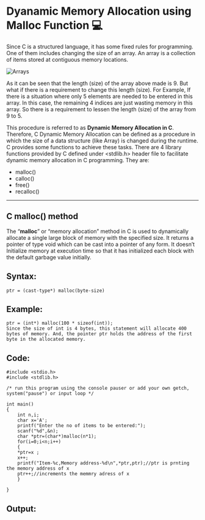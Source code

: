 # Dyanamic Memory Allocation using Malloc Function :computer:

Since C is a structured language, it has some fixed rules for programming. One of them includes changing the size of an array. An array is a collection of items stored at contiguous memory locations. 

![Arrays](https://user-images.githubusercontent.com/113619312/230965104-440ee14e-05f0-4bbd-8f91-07f1fee98b8d.png)

As it can be seen that the length (size) of the array above made is 9. But what if there is a requirement to change this length (size). For Example, If there is a situation where only 5 elements are needed to be entered in this array. In this case, the remaining 4 indices are just wasting memory in this array. So there is a requirement to lessen the length (size) of the array from 9 to 5.

This procedure is referred to as __Dynamic Memory Allocation in C__.
Therefore, C Dynamic Memory Allocation can be defined as a procedure in which the size of a data structure (like Array) is changed during the runtime.
C provides some functions to achieve these tasks. There are 4 library functions provided by C defined under <stdlib.h> header file to facilitate dynamic memory allocation in C programming. 
They are: 
- malloc()
- calloc()
- free()
- recalloc()

---

## __C malloc() method__

The “__malloc__” or “memory allocation” method in C is used to dynamically allocate a single large block of memory with the specified size. It returns a pointer of type void which can be cast into a pointer of any form. It doesn’t Initialize memory at execution time so that it has initialized each block with the default garbage value initially. 

## __Syntax:__

```
ptr = (cast-type*) malloc(byte-size)
```

## __Example:__

```
ptr = (int*) malloc(100 * sizeof(int));
Since the size of int is 4 bytes, this statement will allocate 400 bytes of memory. And, the pointer ptr holds the address of the first byte in the allocated memory.
``` 

## __Code:__

```
#include <stdio.h>
#include <stdlib.h>

/* run this program using the console pauser or add your own getch, system("pause") or input loop */

int main()
{
	int n,i;
	char x='A';
	printf("Enter the no of items to be entered:");
	scanf("%d",&n);
	char *ptr=(char*)malloc(n*1);
	for(i=0;i<n;i++)
	{
	*ptr=x ;
	x++;
	printf("Item-%c,Memory address-%d\n",*ptr,ptr);//ptr is prnting the memory address of x
	ptr++;//increments the memmry adress of x
	}	
	
}
```

## __Output:__



